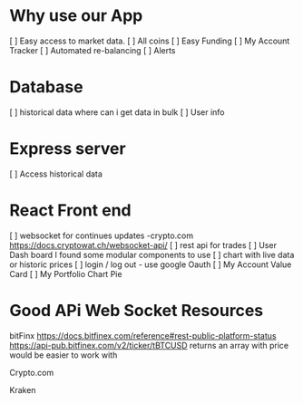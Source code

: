 # Why use our App

[ ] Easy access to market data.
[ ] All coins
[ ] Easy Funding
[ ] My Account Tracker
[ ] Automated re-balancing
[ ] Alerts

# Database

[ ] historical data where can i get data in bulk
[ ] User info

# Express server

[ ] Access historical data

# React Front end

[ ] websocket for continues updates -crypto.com https://docs.cryptowat.ch/websocket-api/
[ ] rest api for trades
[ ] User Dash board I found some modular components to use
[ ] chart with live data or historic prices
[ ] login / log out - use google Oauth
[ ] My Account Value Card
[ ] My Portfolio Chart Pie

# Good APi Web Socket Resources

bitFinx
https://docs.bitfinex.com/reference#rest-public-platform-status
https://api-pub.bitfinex.com/v2/ticker/tBTCUSD
returns an array with price would be easier to work with

Crypto.com

Kraken
